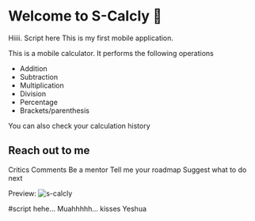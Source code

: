 # Welcome to S-Calcly 👋
Hiiii. Script here
This is my first mobile application.

This is a mobile calculator.
It performs the following operations
- Addition
- Subtraction
- Multiplication
- Division
- Percentage
- Brackets/parenthesis

You can also check your calculation history


## Reach out to me
Critics
Comments
Be a mentor
Tell me your roadmap
Suggest what to do next



Preview:
![s-calcly](https://github.com/user-attachments/assets/bbf7f74a-b3cb-4d2f-be54-2ad4e2d15551)


#script
hehe...
Muahhhhh... kisses
Yeshua
